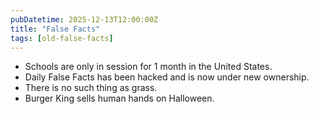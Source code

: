 ```yaml
---
pubDatetime: 2025-12-13T12:00:00Z
title: "False Facts"
tags: [old-false-facts]
---
```


- Schools are only in session for 1 month in the United States.
- Daily False Facts has been hacked and is now under new ownership.
- There is no such thing as grass.
- Burger King sells human hands on Halloween.
